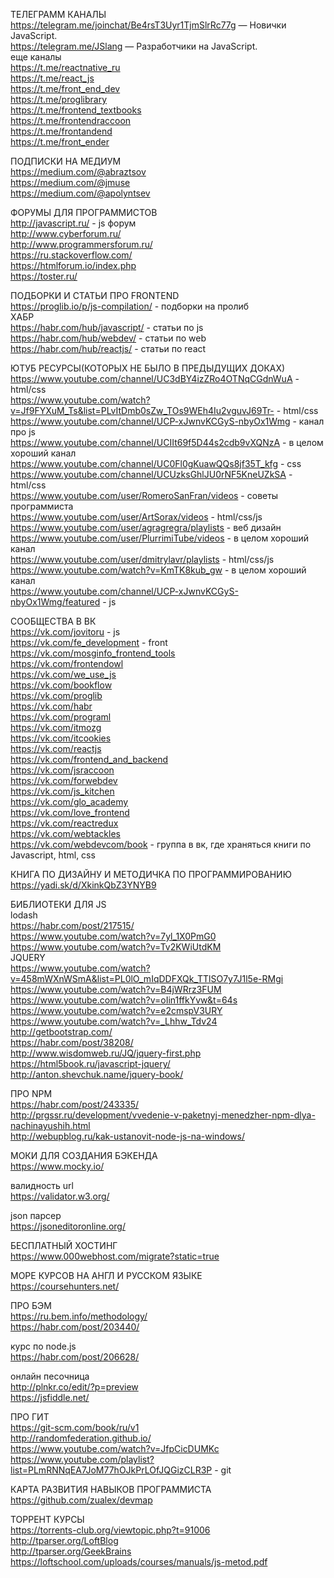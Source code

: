 ТЕЛЕГРАММ КАНАЛЫ</br>
https://telegram.me/joinchat/Be4rsT3Uyr1TjmSlrRc77g — Новички JavaScript.</br>
https://telegram.me/JSlang — Разработчики на JavaScript.</br>
еще каналы</br>
https://t.me/reactnative_ru </br>
https://t.me/react_js </br>
https://t.me/front_end_dev </br>
https://t.me/proglibrary </br>
https://t.me/frontend_textbooks </br>
https://t.me/frontendraccoon </br>
https://t.me/frontandend </br>
https://t.me/front_ender </br>

ПОДПИСКИ НА МЕДИУМ</br>
https://medium.com/@abraztsov </br>
https://medium.com/@jmuse </br>
https://medium.com/@apolyntsev</br>

ФОРУМЫ ДЛЯ ПРОГРАММИСТОВ</br>
http://javascript.ru/ - js форум</br>
http://www.cyberforum.ru/</br>
http://www.programmersforum.ru/</br>
https://ru.stackoverflow.com/</br>
https://htmlforum.io/index.php</br>
https://toster.ru/</br>

ПОДБОРКИ И СТАТЬИ ПРО FRONTEND</br>
https://proglib.io/p/js-compilation/ - подборки на пролиб</br>
ХАБР</br>
https://habr.com/hub/javascript/ - статьи по js</br>
https://habr.com/hub/webdev/ - статьи по web</br>
https://habr.com/hub/reactjs/ - статьи по react</br>

ЮТУБ РЕСУРСЫ(КОТОРЫХ НЕ БЫЛО В ПРЕДЫДУЩИХ ДОКАХ)</br>
https://www.youtube.com/channel/UC3dBY4izZRo4OTNqCGdnWuA - html/css</br>
https://www.youtube.com/watch?v=Jf9FYXuM_Ts&list=PLvItDmb0sZw_TOs9WEh4Iu2vguvJ69Tr- - html/css</br>
https://www.youtube.com/channel/UCP-xJwnvKCGyS-nbyOx1Wmg - канал про js</br>
https://www.youtube.com/channel/UCIIt69f5D44s2cdb9vXQNzA - в целом хороший канал</br>
https://www.youtube.com/channel/UC0Fl0gKuawQQs8jf35T_kfg - css</br>
https://www.youtube.com/channel/UCUzksGhlJU0rNF5KneUZkSA - html/css</br>
https://www.youtube.com/user/RomeroSanFran/videos - советы программиста</br>
https://www.youtube.com/user/ArtSorax/videos - html/css/js</br>
https://www.youtube.com/user/agragregra/playlists - веб дизайн</br>
https://www.youtube.com/user/PlurrimiTube/videos - в целом хороший канал</br>
https://www.youtube.com/user/dmitrylavr/playlists - html/css/js</br>
https://www.youtube.com/watch?v=KmTK8kub_gw - в целом хороший канал</br>
https://www.youtube.com/channel/UCP-xJwnvKCGyS-nbyOx1Wmg/featured - js</br>

СООБЩЕСТВА В ВК</br>
https://vk.com/jovitoru - js </br>
https://vk.com/fe_development - front </br>
https://vk.com/mosginfo_frontend_tools </br>
https://vk.com/frontendowl </br>
https://vk.com/we_use_js </br>
https://vk.com/bookflow </br>
https://vk.com/proglib </br>
https://vk.com/habr </br>
https://vk.com/programl </br>
https://vk.com/itmozg </br>
https://vk.com/itcookies </br>
https://vk.com/reactjs </br>
https://vk.com/frontend_and_backend </br>
https://vk.com/jsraccoon </br>
https://vk.com/forwebdev </br>
https://vk.com/js_kitchen </br>
https://vk.com/glo_academy </br>
https://vk.com/love_frontend </br>
https://vk.com/reactredux </br>
https://vk.com/webtackles </br>
https://vk.com/webdevcom/book - группа в вк, где храняться книги по Javascript, html, css</br>


КНИГА ПО ДИЗАЙНУ И МЕТОДИЧКА ПО ПРОГРАММИРОВАНИЮ</br>
https://yadi.sk/d/XkinkQbZ3YNYB9</br>


БИБЛИОТЕКИ ДЛЯ JS</br>
lodash</br>
https://habr.com/post/217515/</br>
https://www.youtube.com/watch?v=7yl_1X0PmG0</br>
https://www.youtube.com/watch?v=Tv2KWiUtdKM </br>
JQUERY</br>
https://www.youtube.com/watch?v=458mWXnWSmA&list=PL0lO_mIqDDFXQk_TTlSO7y7J1l5e-RMgi</br>
https://www.youtube.com/watch?v=B4jWRrz3FUM</br>
https://www.youtube.com/watch?v=oIin1ffkYvw&t=64s</br>
https://www.youtube.com/watch?v=e2cmspV3URY</br>
https://www.youtube.com/watch?v=_Lhhw_Tdv24</br>
http://getbootstrap.com/</br>
https://habr.com/post/38208/</br>
http://www.wisdomweb.ru/JQ/jquery-first.php</br>
https://html5book.ru/javascript-jquery/</br>
http://anton.shevchuk.name/jquery-book/ </br>


ПРО NPM</br>
https://habr.com/post/243335/</br>
http://prgssr.ru/development/vvedenie-v-paketnyj-menedzher-npm-dlya-nachinayushih.html</br>
http://webupblog.ru/kak-ustanovit-node-js-na-windows/</br>

МОКИ ДЛЯ СОЗДАНИЯ БЭКЕНДА</br>
https://www.mocky.io/ </br>

валидность url</br>
https://validator.w3.org/</br>

json парсер </br>
https://jsoneditoronline.org/ </br>

БЕСПЛАТНЫЙ ХОСТИНГ</br>
https://www.000webhost.com/migrate?static=true</br>

МОРЕ КУРСОВ НА АНГЛ И РУССКОМ ЯЗЫКЕ</br>
https://coursehunters.net/</br>

ПРО БЭМ</br>
https://ru.bem.info/methodology/ </br>
https://habr.com/post/203440/</br>

курс по node.js</br>
https://habr.com/post/206628/</br>

онлайн песочница</br>
http://plnkr.co/edit/?p=preview</br>
https://jsfiddle.net/</br>

ПРО ГИТ</br>
https://git-scm.com/book/ru/v1</br>
http://randomfederation.github.io/</br>
https://www.youtube.com/watch?v=JfpCicDUMKc</br>
https://www.youtube.com/playlist?list=PLmRNNqEA7JoM77hOJkPrLOfJQGizCLR3P - git</br>

КАРТА РАЗВИТИЯ НАВЫКОВ ПРОГРАММИСТА</br>
https://github.com/zualex/devmap</br>

ТОРРЕНТ КУРСЫ</br>
https://torrents-club.org/viewtopic.php?t=91006</br>
http://tparser.org/LoftBlog</br>
http://tparser.org/GeekBrains</br>
https://loftschool.com/uploads/courses/manuals/js-metod.pdf</br>
